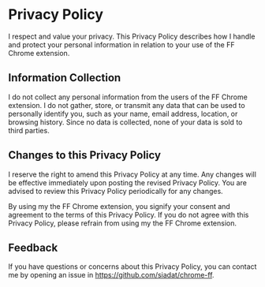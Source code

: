 # Privacy Policy

I respect and value your privacy.
This Privacy Policy describes how I handle and protect your personal information in relation to your use of the FF Chrome extension.

## Information Collection

I do not collect any personal information from the users of the FF Chrome extension.
I do not gather, store, or transmit any data that can be used to personally identify you, such as your name, email address, location, or browsing history.
Since no data is collected, none of your data is sold to third parties.

## Changes to this Privacy Policy

I reserve the right to amend this Privacy Policy at any time.
Any changes will be effective immediately upon posting the revised Privacy Policy.
You are advised to review this Privacy Policy periodically for any changes.

By using my the FF Chrome extension, you signify your consent and agreement to the terms of this Privacy Policy.
If you do not agree with this Privacy Policy, please refrain from using my the FF Chrome extension.

## Feedback

If you have questions or concerns about this Privacy Policy, you can contact me by opening an issue in https://github.com/siadat/chrome-ff.
